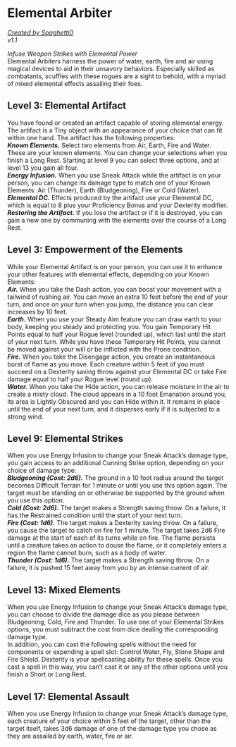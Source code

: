 # Elemental Arbiter
[*Created by Spaghetti0*](https://bio.site/spaghetti0)  
*v1.1*  

*Infuse Weapon Strikes with Elemental Power*  
Elemental Arbiters harness the power of water, earth, fire and air using magical devices to aid in their unsavory behaviors. Especially skilled as combatants, scuffles with these rogues are a sight to behold, with a myriad of mixed elemental effects assailing their foes.

## Level 3: Elemental Artifact
You have found or created an artifact capable of storing elemental energy. The artifact is a Tiny object with an appearance of your choice that can fit within one hand. The artifact has the following properties:  
***Known Elements.*** Select two elements from Air, Earth, Fire and Water. These are your known elements. You can change your selections when you finish a Long Rest. Starting at level 9 you can select three options, and at level 13 you gain all four.  
***Energy Infusion.*** When you use Sneak Attack while the artifact is on your person, you can change its damage type to match one of your Known Elements: Air (Thunder), Earth (Bludgeoning), Fire or Cold (Water).  
***Elemental DC.*** Effects produced by the artifact use your Elemental DC, which is equal to 8 plus your Proficiency Bonus and your Dexterity modifier.  
***Restoring the Artifact.*** If you lose the artifact or if it is destroyed, you can gain a new one by communing with the elements over the course of a Long Rest.

## Level 3: Empowerment of the Elements
While your Elemental Artifact is on your person, you can use it to enhance your other features with elemental effects, depending on your Known Elements:  
***Air.*** When you take the Dash action, you can boost your movement with a tailwind of rushing air. You can move an extra 10 feet before the end of your turn, and once on your turn when you jump, the distance you can clear increases by 10 feet.  
***Earth.*** When you use your Steady Aim feature you can draw earth to your body, keeping you steady and protecting you. You gain Temporary Hit Points equal to half your Rogue level (rounded up), which last until the start of your next turn. While you have these Temporary Hit Points, you cannot be moved against your will or be inflicted with the Prone condition.  
***Fire.*** When you take the Disengage action, you create an instantaneous burst of flame as you move. Each creature within 5 feet of you must succeed on a Dexterity saving throw against your Elemental DC or take Fire damage equal to half your Rogue level (round up).  
***Water.*** When you take the Hide action, you can release moisture in the air to create a misty cloud. The cloud appears in a 10 foot Emanation around you, its area is Lightly Obscured and you can Hide within it. It remains in place until the end of your next turn, and it disperses early if it is subjected to a strong wind.

## Level 9: Elemental Strikes
When you use Energy Infusion to change your Sneak Attack’s damage type, you gain access to an additional Cunning Strike option, depending on your choice of damage type:  
***Bludgeoning (Cost: 2d6).*** The ground in a 10 foot radius around the target becomes Difficult Terrain for 1 minute or until you use this option again. The target must be standing on or otherwise be supported by the ground when you use this option.  
***Cold (Cost: 2d6).*** The target makes a Strength saving throw. On a failure, it has the Restrained condition until the start of your next turn.  
***Fire (Cost: 1d6).*** The target makes a Dexterity saving throw. On a failure, you cause the target to catch on fire for 1 minute. The target takes 2d6 Fire damage at the start of each of its turns while on fire. The flame persists until a creature takes an action to douse the flame, or it completely enters a region the flame cannot burn, such as a body of water.  
***Thunder (Cost: 1d6).*** The target makes a Strength saving throw. On a failure, it is pushed 15 feet away from you by an intense current of air.

## Level 13: Mixed Elements
When you use Energy Infusion to change your Sneak Attack’s damage type, you can choose to divide the damage dice as you please between Bludgeoning, Cold, Fire and Thunder. To use one of your Elemental Strikes options, you must subtract the cost from dice dealing the corresponding damage type.  
In addition, you can cast the following spells without the need for components or expending a spell slot: Control Water, Fly, Stone Shape and Fire Shield. Dexterity is your spellcasting ability for these spells. Once you cast a spell in this way, you can’t cast it or any of the other options until you finish a Short or Long Rest.

## Level 17: Elemental Assault
When you use Energy Infusion to change your Sneak Attack’s damage type, each creature of your choice within 5 feet of the target, other than the target itself, takes 3d6 damage of one of the damage type you chose as they are assailed by earth, water, fire or air.